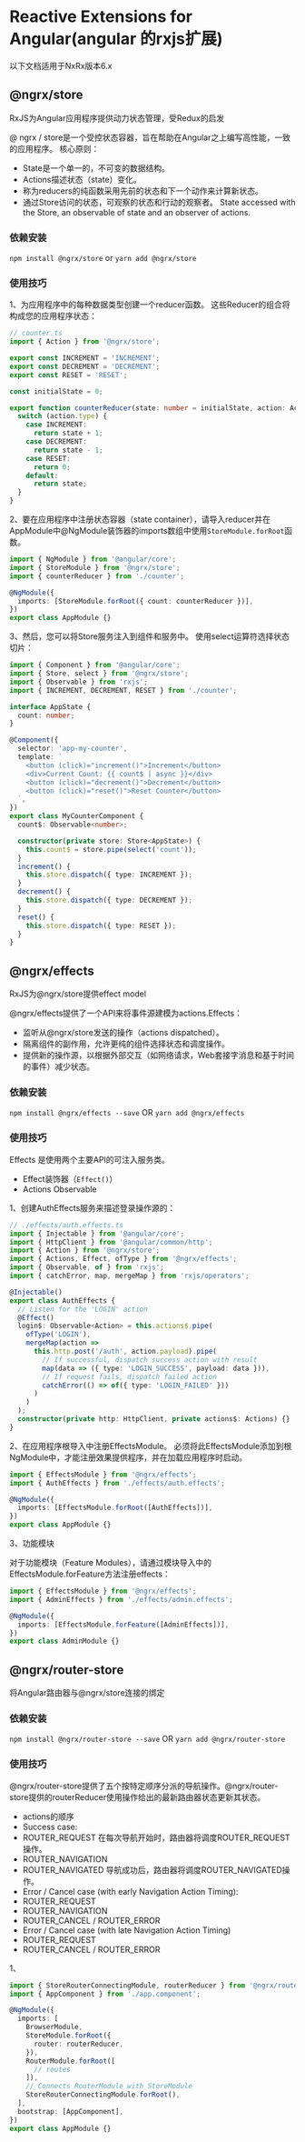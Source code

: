 # Reactive Extensions for Angular(angular 的rxjs扩展)

以下文档适用于NxRx版本6.x

## @ngrx/store

RxJS为Angular应用程序提供动力状态管理，受Redux的启发

@ ngrx / store是一个受控状态容器，旨在帮助在Angular之上编写高性能，一致的应用程序。 核心原则：

- State是一个单一的，不可变的数据结构。
- Actions描述状态（state）变化。
- 称为reducers的纯函数采用先前的状态和下一个动作来计算新状态。 
- 通过Store访问的状态，可观察的状态和行动的观察者。 State accessed with the Store, an observable of state and an observer of actions.

### 依赖安装

`npm install @ngrx/store` or `yarn add @ngrx/store`

### 使用技巧

1、为应用程序中的每种数据类型创建一个reducer函数。 这些Reducer的组合将构成您的应用程序状态：

```typescript
// counter.ts
import { Action } from '@ngrx/store';

export const INCREMENT = 'INCREMENT';
export const DECREMENT = 'DECREMENT';
export const RESET = 'RESET';

const initialState = 0;

export function counterReducer(state: number = initialState, action: Action) {
  switch (action.type) {
    case INCREMENT:
      return state + 1;
    case DECREMENT:
      return state - 1;
    case RESET:
      return 0;
    default:
      return state;
  }
}
```

2、要在应用程序中注册状态容器（state container），请导入reducer并在AppModule中@NgModule装饰器的imports数组中使用`StoreModule.forRoot`函数。
```typescript
import { NgModule } from '@angular/core';
import { StoreModule } from '@ngrx/store';
import { counterReducer } from './counter';

@NgModule({
  imports: [StoreModule.forRoot({ count: counterReducer })],
})
export class AppModule {}
```

3、然后，您可以将Store服务注入到组件和服务中。 使用select运算符选择状态切片：
```typescript
import { Component } from '@angular/core';
import { Store, select } from '@ngrx/store';
import { Observable } from 'rxjs';
import { INCREMENT, DECREMENT, RESET } from './counter';

interface AppState {
  count: number;
}

@Component({
  selector: 'app-my-counter',
  template: `
    <button (click)="increment()">Increment</button>
    <div>Current Count: {{ count$ | async }}</div>
    <button (click)="decrement()">Decrement</button>
    <button (click)="reset()">Reset Counter</button>
  `,
})
export class MyCounterComponent {
  count$: Observable<number>;

  constructor(private store: Store<AppState>) {
    this.count$ = store.pipe(select('count'));
  }
  increment() {
    this.store.dispatch({ type: INCREMENT });
  }
  decrement() {
    this.store.dispatch({ type: DECREMENT });
  }
  reset() {
    this.store.dispatch({ type: RESET });
  }
}
```

## @ngrx/effects

RxJS为@ngrx/store提供effect model

@ngrx/effects提供了一个API来将事件源建模为actions.Effects：

+ 监听从@ngrx/store发送的操作（actions dispatched）。
+ 隔离组件的副作用，允许更纯的组件选择状态和调度操作。
+ 提供新的操作源，以根据外部交互（如网络请求，Web套接字消息和基于时间的事件）减少状态。

### 依赖安装

`npm install @ngrx/effects --save` OR `yarn add @ngrx/effects`

### 使用技巧

Effects 是使用两个主要API的可注入服务类。
+ Effect装饰器（`Effect()`）
+ Actions Observable

1、创建AuthEffects服务来描述登录操作源的：
```typescript
// ./effects/auth.effects.ts
import { Injectable } from '@angular/core';
import { HttpClient } from '@angular/common/http';
import { Action } from '@ngrx/store';
import { Actions, Effect, ofType } from '@ngrx/effects';
import { Observable, of } from 'rxjs';
import { catchError, map, mergeMap } from 'rxjs/operators';

@Injectable()
export class AuthEffects {
  // Listen for the 'LOGIN' action
  @Effect()
  login$: Observable<Action> = this.actions$.pipe(
    ofType('LOGIN'),
    mergeMap(action =>
      this.http.post('/auth', action.payload).pipe(
        // If successful, dispatch success action with result
        map(data => ({ type: 'LOGIN_SUCCESS', payload: data })),
        // If request fails, dispatch failed action
        catchError(() => of({ type: 'LOGIN_FAILED' }))
      )
    )
  );
  constructor(private http: HttpClient, private actions$: Actions) {}
}
```

2、在应用程序根导入中注册EffectsModule。 必须将此EffectsModule添加到根NgModule中，才能注册效果提供程序，并在加载应用程序时启动。
```typescript
import { EffectsModule } from '@ngrx/effects';
import { AuthEffects } from './effects/auth.effects';

@NgModule({
  imports: [EffectsModule.forRoot([AuthEffects])],
})
export class AppModule {}
```
3、功能模块

对于功能模块（Feature Modules），请通过模块导入中的EffectsModule.forFeature方法注册effects：
```typescript
import { EffectsModule } from '@ngrx/effects';
import { AdminEffects } from './effects/admin.effects';

@NgModule({
  imports: [EffectsModule.forFeature([AdminEffects])],
})
export class AdminModule {}
```

## @ngrx/router-store

将Angular路由器与@ngrx/store连接的绑定

### 依赖安装

`npm install @ngrx/router-store --save` OR `yarn add @ngrx/router-store`

### 使用技巧

@ngrx/router-store提供了五个按特定顺序分派的导航操作。@ngrx/router-store提供的routerReducer使用操作给出的最新路由器状态更新其状态。

+ actions的顺序
 + Success case:
  + ROUTER_REQUEST 在每次导航开始时，路由器将调度ROUTER_REQUEST操作。
  + ROUTER_NAVIGATION
  + ROUTER_NAVIGATED 导航成功后，路由器将调度ROUTER_NAVIGATED操作。
 + Error / Cancel case (with early Navigation Action Timing):
  + ROUTER_REQUEST
  + ROUTER_NAVIGATION
  + ROUTER_CANCEL / ROUTER_ERROR
 + Error / Cancel case (with late Navigation Action Timing)
  + ROUTER_REQUEST
  + ROUTER_CANCEL / ROUTER_ERROR
 
1、
```typescript
import { StoreRouterConnectingModule, routerReducer } from '@ngrx/router-store';
import { AppComponent } from './app.component';

@NgModule({
  imports: [
    BrowserModule,
    StoreModule.forRoot({
      router: routerReducer,
    }),
    RouterModule.forRoot([
      // routes
    ]),
    // Connects RouterModule with StoreModule
    StoreRouterConnectingModule.forRoot(),
  ],
  bootstrap: [AppComponent],
})
export class AppModule {}
```
 
 

